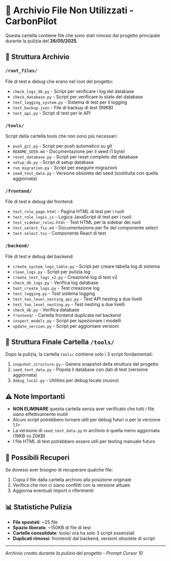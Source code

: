 # 📁 Archivio File Non Utilizzati - CarbonPilot

Questa cartella contiene file che sono stati rimossi dal progetto principale durante la pulizia del **26/05/2025**.

## 📂 Struttura Archivio

### `/root_files/`
File di test e debug che erano nel root del progetto:
- `check_logs_db.py` - Script per verificare i log del database
- `check_database.py` - Script per verificare lo stato del database  
- `test_logging_system.py` - Sistema di test per il logging
- `test_backup.json` - File di backup di test (99KB)
- `test_api.py` - Script di test per le API

### `/tools/`
Script della cartella tools che non sono più necessari:
- `push_git.py` - Script per push automatico su git
- `README_SEED.md` - Documentazione per il seed (1 byte)
- `reset_database.py` - Script per reset completo del database
- `setup_db.py` - Script di setup database
- `run_migration.py` - Script per eseguire migrazioni
- `seed_test_data.py` - Versione obsoleta del seed (sostituita con quella aggiornata)

### `/frontend/`
File di test e debug del frontend:
- `test_role_page.html` - Pagina HTML di test per i ruoli
- `test_role_logic.js` - Logica JavaScript di test per i ruoli
- `test_sidebar_roles.html` - Test HTML per la sidebar dei ruoli
- `test_select_fix.md` - Documentazione per fix del componente select
- `test-select.tsx` - Componente React di test

### `/backend/`
File di test e debug del backend:
- `create_system_logs_table.py` - Script per creare tabella log di sistema
- `clean_logs.py` - Script per pulizia log
- `create_test_logs_v2.py` - Creazione log di test v2
- `check_db_logs.py` - Verifica log database
- `test_create_logs.py` - Test creazione log
- `test_logging.py` - Test sistema logging
- `test_two_level_nesting_api.py` - Test API nesting a due livelli
- `test_two_level_nesting.py` - Test nesting a due livelli
- `check_db.py` - Verifica database
- `frontend/` - Cartella frontend duplicata nel backend
- `inspect_models.py` - Script per ispezionare i modelli
- `update_version.py` - Script per aggiornare versioni

## 🎯 Struttura Finale Cartella `/tools/`

Dopo la pulizia, la cartella `tools/` contiene solo i 3 script fondamentali:
1. `snapshot_structure.py` - Genera snapshot della struttura del progetto
2. `seed_test_data.py` - Popola il database con dati di test (versione aggiornata)
3. `debug_local.py` - Utilities per debug locale (nuovo)

## ⚠️ Note Importanti

- **NON ELIMINARE** questa cartella senza aver verificato che tutti i file siano effettivamente inutili
- Alcuni script potrebbero tornare utili per debug futuri o per la versione 1.1+
- La versione di `seed_test_data.py` in archivio è quella meno aggiornata (19KB vs 20KB)
- I file HTML di test potrebbero essere utili per testing manuale futuro

## 🔄 Possibili Recuperi

Se dovessi aver bisogno di recuperare qualche file:
1. Copia il file dalla cartella archivio alla posizione originale
2. Verifica che non ci siano conflitti con la versione attuale
3. Aggiorna eventuali import o riferimenti

## 📊 Statistiche Pulizia

- **File spostati**: ~25 file
- **Spazio liberato**: ~150KB di file di test
- **Cartelle consolidate**: tools/ ora ha solo 3 script essenziali
- **Duplicati rimossi**: frontend/ dal backend, versioni obsolete di script

---
*Archivio creato durante la pulizia del progetto - Prompt Cursor 10* 